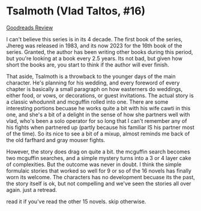 # Tsalmoth (Vlad Taltos, #16)
[Goodreads Review](https://www.goodreads.com/review/show/5917835937)

I can't believe this series is in its 4 decade. The first book of the series, Jhereg was released in 1983, and its now 2023 for the 16th book of the series. Granted, the author has been writing other books during this period, but you're looking at a book every 2.5 years. Its not bad, but given how short the books are, you start to think if the author will ever finish.

That aside, Tsalmoth is a throwback to the younger days of the main character. He's planning for his wedding, and every foreword of every chapter is basically a small paragraph on how easterners do weddings, either food, or vows, or decorations, or guest invitations. The actual story is a classic whodunnit and mcguffin rolled into one. There are some interesting portions becuase he works quite a bit with his wife cawti in this one, and she's a bit of a delight in the sense of how she partners well with vlad, who's been a solo operator for so long that I can't remember any of his fights when partnered up (partly because his familiar IS his partner most of the time). So its nice to see a bit of a mixup, almost reminds me back of the old farfhard and gray mouser fights.

However, the story does drag on quite a bit. the mcguffin search becomes two mcguffin searches, and a simple mystery turns into a 3 or 4 layer cake of complexities. But the outcome was never in doubt. I think the simple formulaic stories that worked so well for 9 or so of the 16 novels has finally worn its welcome. The characters has no development becuase its the past, the story itself is ok, but not compelling and we've seen the stories all over again. just a retread.

read it if you've read the other 15 novels. skip otherwise.